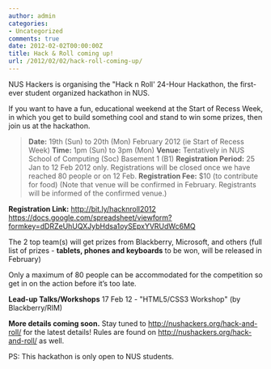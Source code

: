 ```yaml
---
author: admin
categories:
- Uncategorized
comments: true
date: 2012-02-02T00:00:00Z
title: Hack & Roll coming up!
url: /2012/02/02/hack-roll-coming-up/
---
```


NUS Hackers is organising the "Hack n Roll' 24-Hour Hackathon, the first-ever student organized hackathon in NUS.

If you want to have a fun, educational weekend at the Start of Recess Week, in which you get to build something cool and stand to win some prizes, then join us at the hackathon.
<blockquote><strong>Date:</strong> 19th (Sun) to 20th (Mon) February 2012 (ie Start of Recess Week)
<strong>Time:</strong> 1pm (Sun) to 3pm (Mon)
<strong>Venue:</strong> Tentatively in NUS School of Computing (Soc) Basement 1 (B1)
<strong>Registration Period:</strong> 25 Jan to 12 Feb 2012 only. Registrations will be closed once we have reached 80 people or on 12 Feb.
<strong>Registration Fee:</strong> $10 (to contribute for food)
(Note that venue will be confirmed in February. Registrants will be informed of the confirmed venue.)</blockquote>

<strong>Registration Link:</strong>
<a href="http://bit.ly/hacknroll2012">http://bit.ly/hacknroll2012</a>
<a href="https://docs.google.com/spreadsheet/viewform?formkey=dDRZeUhUQXJybHdsa1oySEpxYVRUdWc6MQ">https://docs.google.com/spreadsheet/viewform?formkey=dDRZeUhUQXJybHdsa1oySEpxYVRUdWc6MQ</a>

The 2 top team(s) will get prizes from Blackberry, Microsoft, and others (full list of prizes - <strong>tablets, phones and keyboards</strong> to be won, will be released in February)

Only a maximum of 80 people can be accommodated for the competition so get in on the action before it’s too late.

<strong>Lead-up Talks/Workshops</strong>
17 Feb 12 - "HTML5/CSS3 Workshop" (by Blackberry/RIM)

<strong>More details coming soon.</strong>
Stay tuned to http://nushackers.org/hack-and-roll/ for the latest details!
Rules are found on http://nushackers.org/hack-and-roll/ as well.

PS: This hackathon is only open to NUS students.
